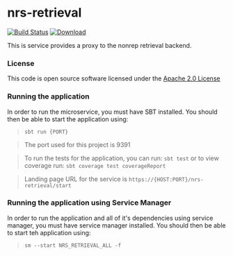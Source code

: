 # nrs-retrieval

[![Build Status](https://travis-ci.org/hmrc/nrs-retrieval.svg)](https://travis-ci.org/hmrc/nrs-retrieval) [ ![Download](https://api.bintray.com/packages/hmrc/releases/nrs-retrieval/images/download.svg) ](https://bintray.com/hmrc/releases/nrs-retrieval/_latestVersion)

This is service provides a proxy to the nonrep retrieval backend.

### License

This code is open source software licensed under the [Apache 2.0 License]("http://www.apache.org/licenses/LICENSE-2.0.html")


### Running the application

In order to run the microservice, you must have SBT installed. You should then be able to start the application using:

> ```sbt run {PORT}```

> The port used for this project is 9391

> To run the tests for the application, you can run: ```sbt test```
> or to view coverage run: ```sbt coverage test coverageReport```

> Landing page URL for the service is ```https://{HOST:PORT}/nrs-retrieval/start```

### Running the application using Service Manager

In order to run the application and all of it's dependencies using service manager, you must have service manager installed.
You should then be able to start teh application using:

> ```sm --start NRS_RETRIEVAL_ALL -f```
